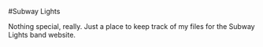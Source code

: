 #Subway Lights

Nothing special, really. Just a place to keep track of my files for the Subway Lights band website.